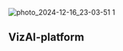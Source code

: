 
 
![photo_2024-12-16_23-03-51 1](https://github.com/user-attachments/assets/15756713-e015-404d-ba04-c5777e47c286)  
## VizAI-platform

<!--
**VizAI-platform/VizAI-platform** is a ✨ _special_ ✨ repository because its `README.md` (this file) appears on your GitHub profile.

Here are some ideas to get you started:

- 🔭 I’m currently working on ...
- 🌱 I’m currently learning ...
- 👯 I’m looking to collaborate on ...
- 🤔 I’m looking for help with ...
- 💬 Ask me about ...
- 📫 How to reach me: ...
- 😄 Pronouns: ...
- ⚡ Fun fact: ...
-->
